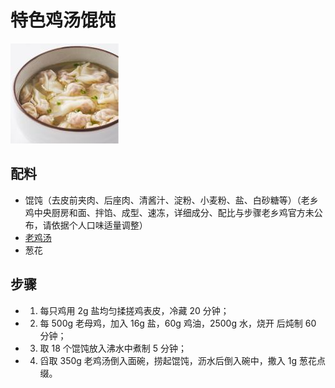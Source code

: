 # 特色鸡汤馄饨

![特色鸡汤馄饨](/images/特色鸡汤馄饨.png)

## 配料

- 馄饨（去皮前夹肉、后座肉、清酱汁、淀粉、小麦粉、盐、白砂糖等）（老乡鸡中央厨房和面、拌馅、成型、速冻，详细成分、配比与步骤老乡鸡官方未公布，请依据个人口味适量调整）
- [老鸡汤](/汤/老鸡汤.md)
- 葱花

## 步骤

- 1. 每只鸡用 2g 盐均匀揉搓鸡表皮，冷藏 20 分钟；
- 2. 每 500g 老母鸡，加入 16g 盐，60g 鸡油，2500g 水，烧开
     后炖制 60 分钟；
- 3. 取 18 个馄饨放入沸水中煮制 5 分钟；
- 4. 舀取 350g 老鸡汤倒入面碗，捞起馄饨，沥水后倒入碗中，撒入 1g 葱花点缀。

